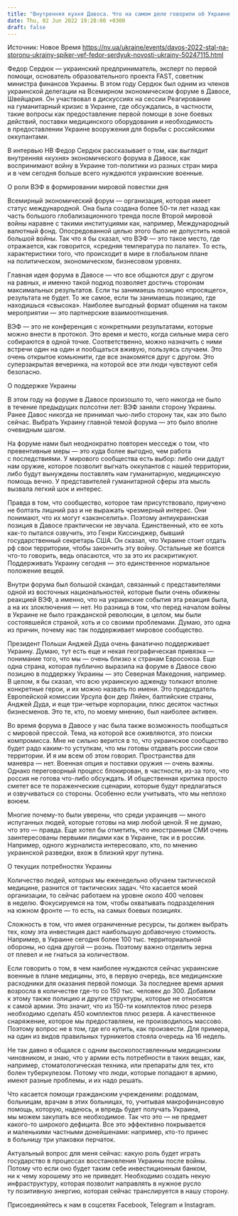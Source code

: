 ```yaml
---
title: "Внутренняя кухня Давоса. Что на самом деле говорили об Украине во время главного мирового экономического форума — инсайды от спикера"
date: Thu, 02 Jun 2022 19:28:00 +0300
draft: false
---
```

Источник: Новое Время https://nv.ua/ukraine/events/davos-2022-stal-na-storonu-ukrainy-spiker-vef-fedor-serdyuk-novosti-ukrainy-50247115.html


Федор Сердюк — украинский предприниматель, эксперт по первой помощи, основатель образовательного проекта FAST, советник министра финансов Украины. В этом году Сердюк был одним из членов украинской делегации на Всемирном экономическом форуме в Давосе, Швейцария. Он участвовал в дискуссиях на сессии Реагирование на гуманитарный кризис в Украине, где обсуждались, в частности, такие вопросы как предоставление первой помощи в зоне боевых действий, поставки медицинского оборудования и необходимость в предоставлении Украине вооружения для борьбы с российскими оккупантами. 

В интервью НВ Федор Сердюк рассказывает о том, как выглядит внутренняя «кухня» экономического форума в Давосе, как воспринимают войну в Украине топ-политики из разных стран мира и в чем сегодня больше всего нуждаются украинские военные.

О роли ВЭФ в формировании мировой повестки дня

Всемирный экономический форум — организация, которая имеет статус международной. Она была создана более 50-ти лет назад как часть большого глобализационного тренда после Второй мировой войны наравне с такими институциями как, например, Международный валютный фонд. Опосредованной целью этого было не допустить новой большой войны. Так что я бы сказал, что ВЭФ — это такое место, где отражается, как говорится, «средняя температура по палате». То есть, характеристики того, что происходит в мире в глобальном плане на политическом, экономическом, бизнесовом уровнях.

Главная идея форума в Давосе — что все общаются друг с другом на равных, и именно такой подход позволяет достичь сторонам максимальных результатов. Если ты занимаешь позицию «просящего», результата не будет. То же самое, если ты занимаешь позицию, где находишься «свысока». Наиболее выгодный формат общения на таком мероприятии — это партнерские взаимоотношения.

ВЭФ — это не конференция с конкретными результатами, которые можно внести в протокол. Это время и место, когда сильные мира сего собираются в одной точке. Соответственно, можно назначить с ними встречи один на один и пообщаться вживую, пользуясь случаем. Это очень открытое комьюнити, где все знакомятся друг с другом. Это суперзакрытая вечеринка, на которой все эти люди чувствуют себя безопасно.

О поддержке Украины 

В этом году на форуме в Давосе произошло то, чего никогда не было в течение предыдущих полсотни лет: ВЭФ заняли сторону Украины. Ранее Давос никогда не принимал чью-либо сторону так, как это было сейчас. Выбрать Украину главной темой форума — это было вполне очевидным шагом.

На форуме нами был неоднократно повторен месседж о том, что превентивные меры — это куда более выгодно, чем работа с последствиями. У мирового сообщества есть выбор: либо они дадут нам оружие, которое позволит выгнать оккупантов с нашей территории, либо будут вынуждены поставлять нам гуманитарную, медицинскую помощь вечно. У представителей гуманитарной сферы эта мысль вызвала легкий шок и интерес.

Правда в том, что сообщество, которое там присутствовало, приучено не болтать лишний раз и не выражать чрезмерный интерес. Они понимают, что их могут «закэнселить». Поэтому антиукраинская позиция в Давосе практически не звучала. Единственный, кто ее хоть как-то пытался озвучить, это Генри Киссинджер, бывший государственный секретарь США. Он сказал, что Украине стоит отдать рф свои территории, чтобы закончить эту войну. Остальные же боятся что-то говорить, ведь опасаются, что за это их раскритикуют. Поддерживать Украину сегодня — это единственное нормальное положение вещей.

Внутри форума был большой скандал, связанный с представителями одной из восточных национальностей, которые были очень обижены реакцией ВЭФ, а именно, что на украинские события эта реакция была, а на их злоключения — нет. Но разница в том, что перед началом войны в Украине не было гражданской революции, в целом, мы были состоявшейся страной, хоть и со своими проблемами. Думаю, это одна из причин, почему нас так поддерживает мировое сообщество.

Президент Польши Анджей Дуда очень фанатично поддерживает Украину. Думаю, тут есть еще и некая географическая привязка — понимание того, что мы — очень близко к странам Евросоюза. Еще одна страна, которая публично выразила на форуме в Давосе свою позицию в поддержку Украины — это Северная Македония, например. В целом, я бы сказал, что всю украинскую адженду толкают вполне конкретные герои, и их можно назвать по имени. Это председатель Европейской комиссии Урсула фон дер Ляйен, балтийские страны, Анджей Дуда, и еще три-четыре корпорации, плюс десяток частных бизнесменов. Это те, кто, по моему мнению, был наиболее активен.

Во время форума в Давосе у нас была также возможность пообщаться с мировой прессой. Тема, на которой все оживляются, это поиски компромисса. Мне не сильно верится в то, что украинское сообщество будет радо каким-то уступкам, что мы готовы отдавать россии свои территории. И я им всем об этом говорил. Пространства для маневра — нет. Военная опция и поставки оружия — очень важны. Однако переговорный процесс блокирован, в частности, из-за того, что россия не готова что-либо обсуждать. И общественная критика просто сметет все те пораженческие сценарии, которые будут предлагаться и озвучиваться со стороны. Особенно если учитывать, что мы неплохо воюем.

Многие почему-то были уверены, что среди украинцев — много испуганных людей, которые готовы на мир любой ценой. Я не думаю, что это — правда. Еще хотел бы отметить, что иностранные СМИ очень заинтересованы первыми лицами как в Украине, так и в россии. Например, одного журналиста интересовало, кто, по мнению украинской разведки, вхож в близкий круг путина.

О текущих потребностях Украины

Количество людей, которых мы еженедельно обучаем тактической медицине, разнится от тактических задач. Что касается моей организации, то сейчас работаем на уровне около 400 человек в неделю. Фокусируемся на том, чтобы охватывать подразделения на южном фронте — то есть, на самых боевых позициях.

Сложность в том, что имея ограниченные ресурсы, ты должен выбрать тех, кому эта инвестиция даст наибольшую добавочную стоимость. Например, в Украине сегодня более 100 тыс. территориальной обороны, но одна другой — рознь. Поэтому важно отделить зерна от плевел и не гнаться за количеством.

Если говорить о том, в чем наиболее нуждаются сейчас украинские военные в плане медицины, это, в первую очередь, все медицинские расходники для оказания первой помощи. За последнее время армия возросла в количестве где-то со 150 тыс. человек до 300. Добавим к этому также полицию и другие структуры, которые не относятся к самой армии. Это значит, что из 150-ти комплектов плюс резерв необходимо сделать 450 комплектов плюс резерв. А качественное снаряжение, которое мы предоставляем, не производилось массово. Поэтому вопрос не в том, где его купить, как произвести. Для примера, на один из видов правильных турникетов стояла очередь на 16 недель.

Не так давно я общался с одним высокопоставленным медицинским чиновником, и знаю, что у армии есть потребности в таких вещах, как, например, стоматологическая техника, или препараты для тех, кто болен туберкулезом. Потому что люди, которые попадают в армию, имеют разные проблемы, и их надо решать.

Что касается помощи гражданским учреждениям: роддомам, больницам, врачам в этих больницах, то, учитывая макрофинансовую помощь, которую, надеюсь, и впредь будет получать Украина, мы можем закупать все необходимое. Так что это — не предмет какого-то широкого дефицита. Все это эффективно покрывается и маленькими частными донейшенами: например, кто-то принес в больницу три упаковки перчаток.

Актуальный вопрос для меня сейчас: какую роль будет играть государство в процессах восстановления Украины после войны. Потому что если оно будет таким себе инвестиционным банком, ни к чему хорошему это не приведет. Необходимо создать некую инфраструктуру, которая позволит направлять в нужное русло ту позитивную энергию, которая сейчас транслируется в нашу сторону.

Присоединяйтесь к нам в соцсетях Facebook, Telegram и Instagram.
